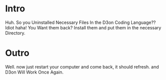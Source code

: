 # Intro
Huh. So you Uninstalled Necessary Files In the D3on Coding Language?? Idiot haha!
You Want them back? Install them and put them in the necessary Directory.
# Outro
Well. now just restart your computer and come back, it should refresh. and D3on Will Work Once Again.
